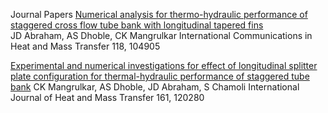 Journal Papers
[Numerical analysis for thermo-hydraulic performance of staggered cross flow tube bank with longitudinal tapered fins](https://doi.org/10.1016/j.icheatmasstransfer.2020.104905)  
JD Abraham, AS Dhoble, CK Mangrulkar
International Communications in Heat and Mass Transfer 118, 104905

[Experimental and numerical investigations for effect of longitudinal splitter plate configuration for thermal-hydraulic performance of staggered tube bank](https://doi.org/10.1016/j.ijheatmasstransfer.2020.120280) 
CK Mangrulkar, AS Dhoble, JD Abraham, S Chamoli 
International Journal of Heat and Mass Transfer 161, 120280